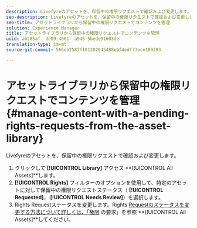 ```yaml
---
description: Livefyreのアセットを、保留中の権限リクエストで確認および変更します。
seo-description: Livefyreのアセットを、保留中の権限リクエストで確認および変更します。
seo-title: アセットライブラリから保留中の権限リクエストでコンテンツを管理
solution: Experience Manager
title: アセットライブラリから保留中の権限リクエストでコンテンツを管理
uuid: ab285af- de09-4061- a946-5bede91603de
translation-type: tm+mt
source-git-commit: 566ea2587f101202045488e9f4edf73ece100293

---
```



# アセットライブラリから保留中の権限リクエストでコンテンツを管理{#manage-content-with-a-pending-rights-requests-from-the-asset-library}

Livefyreのアセットを、保留中の権限リクエストで確認および変更します。

1. クリックして **[!UICONTROL Library]** アクセス **[!UICONTROL All Assets]**します。
1. **[!UICONTROL Rights]** フィルターのオプションを使用して、特定のアセットに対して保留中の権限リクエストステータス（ **[!UICONTROL Requested]**， **[!UICONTROL Needs Review]**）を選択します。
1. Rights Requestステータスを変更します。Rights [Requestのステータスを変更する方法について詳しくは、「権限](../c-how-requesting-rights-works/c-how-requesting-rights-works.md#c_how_requesting_rights_works) の要求」を参照 **[!UICONTROL All Assets]**してください。
